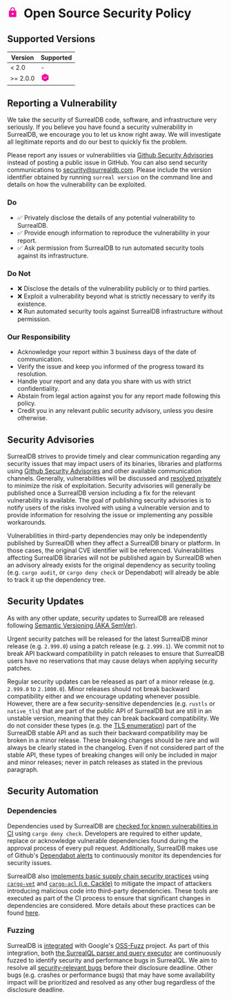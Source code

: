 # <img height="25" src="/img/security.svg">&nbsp;&nbsp;Open Source Security Policy

## Supported Versions

| Version    | Supported                                       |
| ---------- | ----------------------------------------------- |
| < 2.0      | -                                               |
| >= 2.0.0   | <img width="20" src="/img/tick.svg">            |

## Reporting a Vulnerability

We take the security of SurrealDB code, software, and infrastructure very seriously. If you believe you have found a
security vulnerability in SurrealDB, we encourage you to let us know right away. We will investigate all legitimate
reports and do our best to quickly fix the problem.

Please report any issues or vulnerabilities via [Github Security
Advisories](https://github.com/surrealdb/surrealdb/security/advisories) instead of posting a public issue in GitHub.
You can also send security communications to [security@surrealdb.com](mailto:security@surrealdb.com). Please include the
version identifier obtained by running `surreal version` on the command line and details on how the vulnerability
can be exploited.

### Do

- ✅ Privately disclose the details of any potential vulnerability to SurrealDB.
- ✅ Provide enough information to reproduce the vulnerability in your report.
- ✅ Ask permission from SurrealDB to run automated security tools against its infrastructure.

### Do Not

- ❌ Disclose the details of the vulnerability publicly or to third parties. 
- ❌ Exploit a vulnerability beyond what is strictly necessary to verify its existence.
- ❌ Run automated security tools against SurrealDB infrastructure without permission.

### Our Responsibility 

- Acknowledge your report within 3 business days of the date of communication.
- Verify the issue and keep you informed of the progress toward its resolution.
- Handle your report and any data you share with us with strict confidentiality.
- Abstain from legal action against you for any report made following this policy.
- Credit you in any relevant public security advisory, unless you desire otherwise.

## Security Advisories

SurrealDB strives to provide timely and clear communication regarding any security issues that may impact users of its
binaries, libraries and platforms using [Github Security
Advisories](https://docs.github.com/en/code-security/security-advisories/working-with-repository-security-advisories/creating-a-repository-security-advisory)
and other available communication channels.  Generally, vulnerabilities will be discussed and [resolved
privately](https://docs.github.com/en/code-security/security-advisories/working-with-repository-security-advisories/collaborating-in-a-temporary-private-fork-to-resolve-a-repository-security-vulnerability)
to minimize the risk of exploitation. Security advisories will generally be published once a SurrealDB version including
a fix for the relevant vulnerability is available. The goal of publishing security advisories is to notify users of the
risks involved with using a vulnerable version and to provide information for resolving the issue or implementing any
possible workarounds.

Vulnerabilities in third-party dependencies may only be independently published by SurrealDB when they affect a
SurrealDB binary or platform. In those cases, the original CVE identifier will be referenced. Vulnerabilities affecting
SurrealDB libraries will not be published again by SurrealDB when an advisory already exists for the original dependency
as security tooling (e.g. `cargo audit`, or `cargo deny check` or Dependabot) will already be able to track it up the 
dependency tree.

## Security Updates

As with any other update, security updates to SurrealDB are released following [Semantic Versioning (AKA
SemVer)](https://semver.org).

Urgent security patches will be released for the latest SurrealDB minor release (e.g. `2.999.0`) using a patch release
(e.g. `2.999.1`). We commit not to break API backward compatibility in patch releases to ensure that SurrealDB users
have no reservations that may cause delays when applying security patches.

Regular security updates can be released as part of a minor release (e.g.  `2.999.0` to `2.1000.0`). Minor releases
should not break backward compatibility either and we encourage updating whenever possible. However, there are a few
security-sensitive dependencies (e.g. `rustls` or `native_tls`) that are part of the public API of SurrealDB but are
still in an unstable version, meaning that they can break backward compatibility. We do not consider these types (e.g.
the [TLS enumeration](https://docs.rs/surrealdb/2.0.0/surrealdb/opt/enum.Tls.html)) part of the SurrealDB stable API and
as such their backward compatibility may be broken in a minor release. These breaking changes should be rare and will
always be clearly stated in the changelog. Even if not considered part of the stable API, these types of breaking
changes will only be included in major and minor releases; never in patch releases as stated in the previous paragraph.

## Security Automation

### Dependencies

Dependencies used by SurrealDB are [checked for known vulnerabilities in
CI](https://github.com/surrealdb/surrealdb/pull/3386) using `cargo deny check`. Developers are required to either update,
replace or acknowledge vulnerable dependencies found during the approval process of every pull request. Additionally,
SurrealDB makes use of Github's [Dependabot
alerts](https://docs.github.com/en/code-security/dependabot/dependabot-alerts/about-dependabot-alerts) to continuously
monitor its dependencies for security issues.

SurrealDB also [implements basic supply chain security practices](https://github.com/surrealdb/surrealdb/pull/3395)
using [`cargo-vet`](https://mozilla.github.io/cargo-vet/index.html) and [`cargo-acl` (i.e.
Cackle)](https://github.com/cackle-rs/cackle) to mitigate the impact of attackers introducing malicious code into
third-party dependencies. These tools are executed as part of the CI process to ensure that significant changes in
dependencies are considered. More details about these practices can be found [here](supply-chain/README.md).

### Fuzzing

SurrealDB is [integrated](https://github.com/google/oss-fuzz/tree/master/projects/surrealdb) with Google's
[OSS-Fuzz](https://google.github.io/oss-fuzz/) project. As part of this integration, both [the SurrealQL parser and
query executor](https://github.com/surrealdb/surrealdb/tree/main/lib/fuzz/fuzz_targets) are continuously fuzzed to
identify security and performance bugs in SurrealQL. We aim to resolve all [security-relevant
bugs](https://google.github.io/oss-fuzz/advanced-topics/bug-fixing-guidance#security-issues) before their disclosure
deadline. Other bugs (e.g. crashes or performance bugs) that may have some availability impact will be prioritized and
resolved as any other bug regardless of the disclosure deadline.

